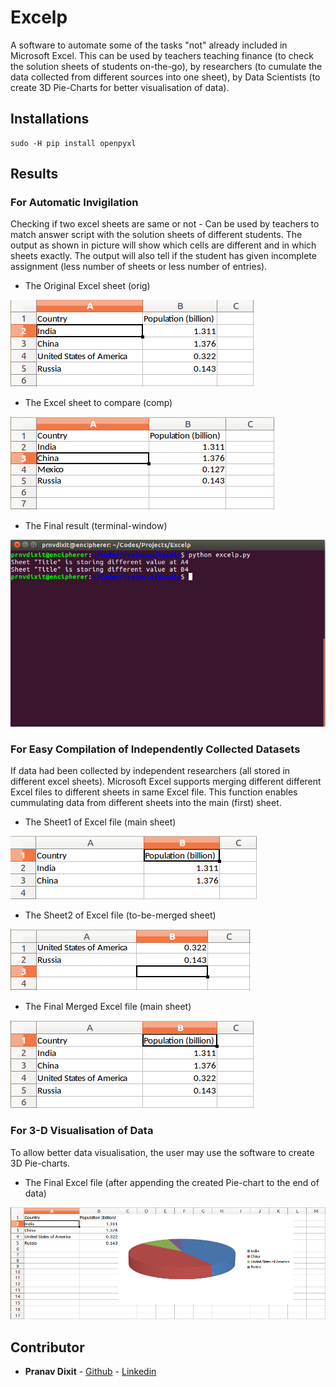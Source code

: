 # Excelp
A software to automate some of the tasks "not" already included in Microsoft Excel. This can be used by teachers teaching finance (to check the solution sheets of students on-the-go), by researchers (to cumulate the data collected from different sources into one sheet), by Data Scientists (to create 3D Pie-Charts for better visualisation of data).

## Installations
```
sudo -H pip install openpyxl
```

## Results

### For Automatic Invigilation
Checking if two excel sheets are same or not - Can be used by teachers to match answer script with the solution sheets of different students. The output as shown in picture will show which cells are different and in which sheets exactly. The output will also tell if the student has given incomplete assignment (less number of sheets or less number of entries).


 - The Original Excel sheet (orig)

  ![alt text](https://github.com/prnvdixit/Excelp/blob/master/result_images/compare_orig.png)



  - The Excel sheet to compare (comp)

  ![alt text](https://github.com/prnvdixit/Excelp/blob/master/result_images/compare_comp.png)



  - The Final result (terminal-window)

  ![alt text](https://github.com/prnvdixit/Excelp/blob/master/result_images/compare_result.png)
  

### For Easy Compilation of Independently Collected Datasets
If data had been collected by independent researchers (all stored in different excel sheets). Microsoft Excel supports merging different different Excel files to different sheets in same Excel file. This function enables cummulating data from different sheets into the main (first) sheet.


   - The Sheet1 of Excel file (main sheet)

  ![alt text](https://github.com/prnvdixit/Excelp/blob/master/result_images/orig_before_merge.png)
 
 

  - The Sheet2 of Excel file (to-be-merged sheet)

   ![alt text](https://github.com/prnvdixit/Excelp/blob/master/result_images/orig2_before_merge.png)
 

  - The Final Merged Excel file (main sheet)

  ![alt text](https://github.com/prnvdixit/Excelp/blob/master/result_images/orig_after_merge.png)
  
  
### For 3-D Visualisation of Data
To allow better data visualisation, the user may use the software to create 3D Pie-charts. 
 

   - The Final Excel file (after appending the created Pie-chart to the end of data)

   ![alt text](https://github.com/prnvdixit/Excelp/blob/master/result_images/pie_chart.png)
   
   
 ## Contributor

* **Pranav Dixit** - [Github](https://github.com/prnvdixit) - [Linkedin](https://www.linkedin.com/in/prnvdixit/)
